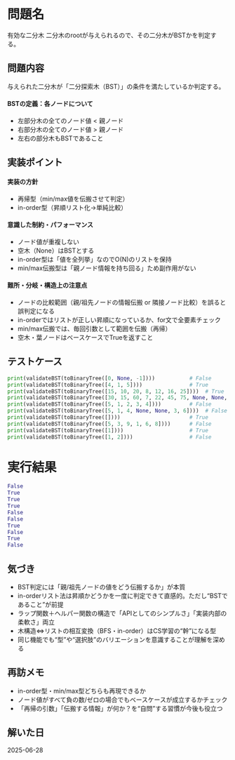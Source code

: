# 問題名
有効な二分木
二分木のrootが与えられるので、その二分木がBSTかを判定する。

## 問題内容
与えられた二分木が「二分探索木（BST）」の条件を満たしているか判定する。
#### BSTの定義：各ノードについて
- 左部分木の全てのノード値 < 親ノード
- 右部分木の全てのノード値 > 親ノード
- 左右の部分木もBSTであること

## 実装ポイント
#### 実装の方針
- 再帰型（min/max値を伝搬させて判定）
- in-order型（昇順リスト化→単純比較）

#### 意識した制約・パフォーマンス
- ノード値が重複しない
- 空木（None）はBSTとする
- in-order型は「値を全列挙」なのでO(N)のリストを保持
- min/max伝搬型は「親ノード情報を持ち回る」ため副作用がない

#### 難所・分岐・構造上の注意点
- ノードの比較範囲（親/祖先ノードの情報伝搬 or 隣接ノード比較）を誤ると誤判定になる
- in-orderではリストが正しい昇順になっているか、for文で全要素チェック
- min/max伝搬では、毎回引数として範囲を伝搬（再帰）
- 空木・葉ノードはベースケースでTrueを返すこと

## テストケース
```python
print(validateBST(toBinaryTree([0, None, -1])))           # False
print(validateBST(toBinaryTree([4, 1, 5])))               # True
print(validateBST(toBinaryTree([15, 10, 20, 8, 12, 16, 25])))  # True
print(validateBST(toBinaryTree([30, 15, 60, 7, 22, 45, 75, None, None, 17, 27]))) # True
print(validateBST(toBinaryTree([5, 1, 2, 3, 4])))         # False
print(validateBST(toBinaryTree([5, 1, 4, None, None, 3, 6])))  # False
print(validateBST(toBinaryTree([])))                      # True
print(validateBST(toBinaryTree([5, 3, 9, 1, 6, 8])))      # False
print(validateBST(toBinaryTree([1])))                     # True
print(validateBST(toBinaryTree([1, 2])))                  # False
```

# 実行結果
```python
False
True
True
True
False
False
True
False
True
False
```

## 気づき
- BST判定には「親/祖先ノードの値をどう伝搬するか」が本質
- in-orderリスト法は昇順かどうかを一度に判定できて直感的。ただし“BSTであること”が前提
- ラップ関数＋ヘルパー関数の構造で「APIとしてのシンプルさ」「実装内部の柔軟さ」両立
- 木構造⇔リストの相互変換（BFS・in-order）はCS学習の“幹”になる型
- 同じ機能でも“型”や“選択肢”のバリエーションを意識することが理解を深める

## 再訪メモ
- in-order型・min/max型どちらも再現できるか
- ノード値がすべて負の数/ゼロの場合でもベースケースが成立するかチェック
- 「再帰の引数」「伝搬する情報」が何か？を“自問”する習慣が今後も役立つ

## 解いた日
2025-06-28
